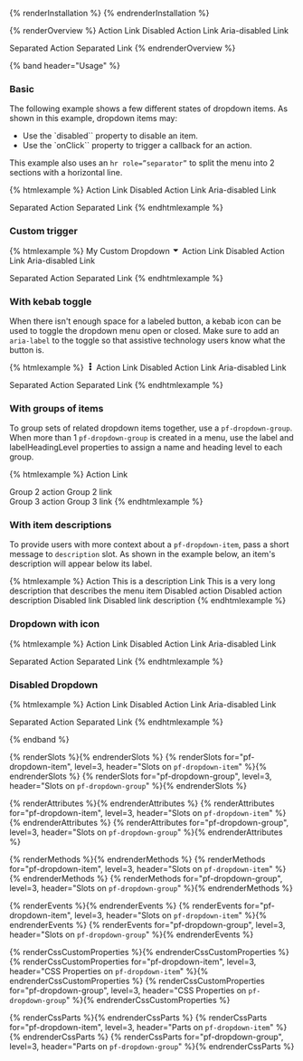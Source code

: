 {% renderInstallation %} {% endrenderInstallation %}

<script type="module">
import '@patternfly/elements/pf-dropdown/pf-dropdown.js';
</script>

{% renderOverview %}
  <pf-dropdown>
    <pf-dropdown-item>Action</pf-dropdown-item>
    <pf-dropdown-item to="#">Link</pf-dropdown-item>
    <pf-dropdown-item disabled>Disabled Action</pf-dropdown-item>
    <pf-dropdown-item disabled to="#">Link</pf-dropdown-item>
    <pf-dropdown-item aria-disabled="true" to="#">Aria-disabled Link</pf-dropdown-item>
    <div role="separator"></div>
    <pf-dropdown-item>Separated Action</pf-dropdown-item>
    <pf-dropdown-item to="#">Separated Link</pf-dropdown-item>
  </pf-dropdown>
{% endrenderOverview %}

{% band header="Usage" %}

### Basic

The following example shows a few different states of dropdown items. As shown in this example, dropdown items may:

- Use the `disabled`` property to disable an item.
- Use the `onClick`` property to trigger a callback for an action.

This example also uses an `hr role=”separator”` to split the menu into 2 sections with a horizontal line.

{% htmlexample %}
  <pf-dropdown>
    <pf-dropdown-item>Action</pf-dropdown-item>
    <pf-dropdown-item to="#">Link</pf-dropdown-item>
    <pf-dropdown-item disabled>Disabled Action</pf-dropdown-item>
    <pf-dropdown-item disabled to="#">Link</pf-dropdown-item>
    <pf-dropdown-item aria-disabled="true" to="#">Aria-disabled Link</pf-dropdown-item>
    <div role="separator"></div>
    <pf-dropdown-item>Separated Action</pf-dropdown-item>
    <pf-dropdown-item to="#">Separated Link</pf-dropdown-item>
  </pf-dropdown>
{% endhtmlexample %}

### Custom trigger
{% htmlexample %}
  <pf-dropdown>
    <pf-button slot="trigger" variant="control">
      My Custom Dropdown 
      <svg viewBox="0 0 320 512" fill="currentColor" aria-hidden="true"  width="1em" height="1em"><path d="M31.3 192h257.3c17.8 0 26.7 21.5 14.1 34.1L174.1 354.8c-7.8 7.8-20.5 7.8-28.3 0L17.2 226.1C4.6 213.5 13.5 192 31.3 192z"></path></svg>
    </pf-button>
    <pf-dropdown-item>Action</pf-dropdown-item>
    <pf-dropdown-item to="#">Link</pf-dropdown-item>
    <pf-dropdown-item disabled>Disabled Action</pf-dropdown-item>
    <pf-dropdown-item disabled to="#">Link</pf-dropdown-item>
    <pf-dropdown-item aria-disabled="true" to="#">Aria-disabled Link</pf-dropdown-item>
    <div role="separator"></div>
    <pf-dropdown-item>Separated Action</pf-dropdown-item>
    <pf-dropdown-item to="#">Separated Link</pf-dropdown-item>
  </pf-dropdown>
{% endhtmlexample %}

### With kebab toggle

When there isn't enough space for a labeled button, a kebab icon can be used to toggle the dropdown menu open or closed. Make sure to add an `aria-label` to the toggle so that assistive technology users know what the button is.

{% htmlexample %}
  <pf-dropdown>
    <pf-button slot="trigger" aria-label="Toggle" plain>
      <svg viewBox="0 0 192 512" fill="currentColor" aria-hidden="true" role="img" width="1em" height="1em"><path d="M96 184c39.8 0 72 32.2 72 72s-32.2 72-72 72-72-32.2-72-72 32.2-72 72-72zM24 80c0 39.8 32.2 72 72 72s72-32.2 72-72S135.8 8 96 8 24 40.2 24 80zm0 352c0 39.8 32.2 72 72 72s72-32.2 72-72-32.2-72-72-72-72 32.2-72 72z"></path></svg>
    </pf-button>
    <pf-dropdown-item>Action</pf-dropdown-item>
    <pf-dropdown-item to="#">Link</pf-dropdown-item>
    <pf-dropdown-item disabled>Disabled Action</pf-dropdown-item>
    <pf-dropdown-item disabled to="#">Link</pf-dropdown-item>
    <pf-dropdown-item aria-disabled="true" to="#">Aria-disabled Link</pf-dropdown-item>
    <div role="separator"></div>
    <pf-dropdown-item>Separated Action</pf-dropdown-item>
    <pf-dropdown-item to="#">Separated Link</pf-dropdown-item>
  </pf-dropdown>
{% endhtmlexample %}

### With groups of items

To group sets of related dropdown items together, use a `pf-dropdown-group`. When more than 1 `pf-dropdown-group` is created in a menu, use the label and labelHeadingLevel properties to assign a name and heading level to each group.

{% htmlexample %}
  <pf-dropdown>
    <pf-dropdown-group>
      <pf-dropdown-item>Action</pf-dropdown-item>
      <pf-dropdown-item to="#">Link</pf-dropdown-item>
    </pf-dropdown-group>
    <div role="separator"></div>
    <pf-dropdown-group label="Group 2">
      <pf-dropdown-item>Group 2 action</pf-dropdown-item>
      <pf-dropdown-item to="#">Group 2 link</pf-dropdown-item>
    </pf-dropdown-group>
    <div role="separator"></div>
    <pf-dropdown-group label="Group 3">
      <pf-dropdown-item>Group 3 action</pf-dropdown-item>
      <pf-dropdown-item to="#">Group 3 link</pf-dropdown-item>
    </pf-dropdown-group>
  </pf-dropdown>
{% endhtmlexample %}

### With item descriptions
To provide users with more context about a `pf-dropdown-item`, pass a short message to `description` slot. As shown in the example below, an item's description will appear below its label.

{% htmlexample %}
  <pf-dropdown>
    <pf-dropdown-item>
      Action
      <span slot="description">This is a description</span>
    </pf-dropdown-item>
    <pf-dropdown-item to="#">
      Link
      <span slot="description">This is a very long description that describes the menu item</span>
    </pf-dropdown-item>
    <pf-dropdown-item disabled>
      Disabled action
      <span slot="description">Disabled action description</span>
    </pf-dropdown-item>
    <pf-dropdown-item disabled to="#">
      Disabled link
      <span slot="description">Disabled link description</span>
    </pf-dropdown-item>
  </pf-dropdown>
{% endhtmlexample %}

  ### Dropdown with icon
  {% htmlexample %}
  <pf-dropdown>
    <pf-dropdown-item>Action</pf-dropdown-item>
    <pf-dropdown-item to="#">Link</pf-dropdown-item>
    <pf-dropdown-item disabled>Disabled Action</pf-dropdown-item>
    <pf-dropdown-item disabled to="#">Link</pf-dropdown-item>
    <pf-dropdown-item aria-disabled="true" to="#">Aria-disabled Link</pf-dropdown-item>
    <div role="separator"></div>
    <pf-dropdown-item>Separated Action</pf-dropdown-item>
    <pf-dropdown-item to="#">Separated Link</pf-dropdown-item>
  </pf-dropdown>
  {% endhtmlexample %}

  ### Disabled Dropdown
  {% htmlexample %}
  <pf-dropdown disabled>
    <pf-dropdown-item>Action</pf-dropdown-item>
    <pf-dropdown-item to="#">Link</pf-dropdown-item>
    <pf-dropdown-item disabled>Disabled Action</pf-dropdown-item>
    <pf-dropdown-item disabled to="#">Link</pf-dropdown-item>
    <pf-dropdown-item aria-disabled="true" to="#">Aria-disabled Link</pf-dropdown-item>
    <div role="separator"></div>
    <pf-dropdown-item>Separated Action</pf-dropdown-item>
    <pf-dropdown-item to="#">Separated Link</pf-dropdown-item>
  </pf-dropdown>
  {% endhtmlexample %}

{% endband %}

{% renderSlots %}{% endrenderSlots %}
{% renderSlots for="pf-dropdown-item", level=3, header="Slots on `pf-dropdown-item`" %}{% endrenderSlots %}
{% renderSlots for="pf-dropdown-group", level=3, header="Slots on `pf-dropdown-group`" %}{% endrenderSlots %}

{% renderAttributes %}{% endrenderAttributes %}
{% renderAttributes for="pf-dropdown-item", level=3, header="Slots on `pf-dropdown-item`" %}{% endrenderAttributes %}
{% renderAttributes for="pf-dropdown-group", level=3, header="Slots on `pf-dropdown-group`" %}{% endrenderAttributes %}

{% renderMethods %}{% endrenderMethods %}
{% renderMethods for="pf-dropdown-item", level=3, header="Slots on `pf-dropdown-item`" %}{% endrenderMethods %}
{% renderMethods for="pf-dropdown-group", level=3, header="Slots on `pf-dropdown-group`" %}{% endrenderMethods %}

{% renderEvents %}{% endrenderEvents %}
{% renderEvents for="pf-dropdown-item", level=3, header="Slots on `pf-dropdown-item`" %}{% endrenderEvents %}
{% renderEvents for="pf-dropdown-group", level=3, header="Slots on `pf-dropdown-group`" %}{% endrenderEvents %}

{% renderCssCustomProperties %}{% endrenderCssCustomProperties %}
{% renderCssCustomProperties for="pf-dropdown-item", level=3, header="CSS Properties on `pf-dropdown-item`" %}{% endrenderCssCustomProperties %}
{% renderCssCustomProperties for="pf-dropdown-group", level=3, header="CSS Properties on `pf-dropdown-group`" %}{% endrenderCssCustomProperties %}

{% renderCssParts %}{% endrenderCssParts %}
{% renderCssParts for="pf-dropdown-item", level=3, header="Parts on `pf-dropdown-item`" %}{% endrenderCssParts %}
{% renderCssParts for="pf-dropdown-group", level=3, header="Parts on `pf-dropdown-group`" %}{% endrenderCssParts %}
